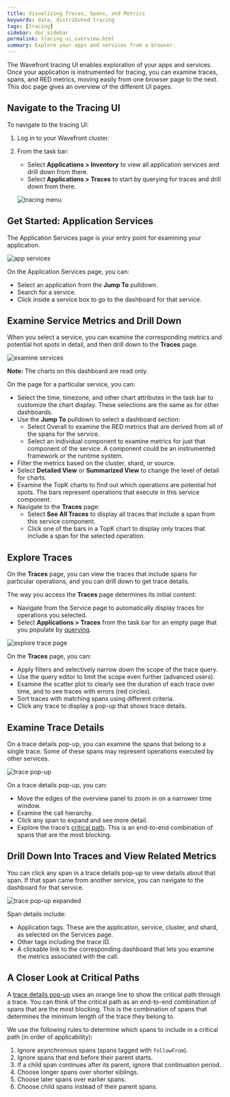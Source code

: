 ```yaml
---
title: Visualizing Traces, Spans, and Metrics
keywords: data, distributed tracing
tags: [tracing]
sidebar: doc_sidebar
permalink: tracing_ui_overview.html
summary: Explore your apps and services from a browser.
---
```


The Wavefront tracing UI enables exploration of your apps and services. Once your application is instrumented for tracing, you can examine traces, spans, and RED metrics, moving easily from one browser page to the next. This doc page gives an overview of the different UI pages. 

<!---
Exploring Traces, Spans, and Metrics gives more detail.
--->

## Navigate to the Tracing UI

To navigate to the tracing UI:
1. Log in to your Wavefront cluster.
2. From the task bar:

    - Select **Applications > Inventory** to view all application services and drill down from there. 
    - Select **Applications > Traces** to start by querying for traces and drill down from there. 

    ![tracing menu](images/tracing_menu.png)

## Get Started: Application Services

The Application Services page is your entry point for examining your application. 

![app services](images/tracing_app_services.png)

On the Application Services page, you can:
* Select an application from the **Jump To** pulldown.
* Search for a service.
* Click inside a service box to go to the dashboard for that service.


## Examine Service Metrics and Drill Down

When you select a service, you can examine the corresponding metrics and potential hot spots in detail, and then drill down to the **Traces** page. 

![examine services](images/tracing_services.png)

**Note:** The charts on this dashboard are read only.

On the page for a particular service, you can:
* Select the time, timezone, and other chart attributes in the task bar to customize the chart display. These selections are the same as for other dashboards.
* Use the **Jump To** pulldown to select a dashboard section:
  - Select Overall to examine the RED metrics that are derived from all of the spans for the service.
  - Select an individual component to examine metrics for just that component of the service. A component could be an instrumented framework or the runtime system.
* Filter the metrics based on the cluster, shard, or source.
* Select **Detailed View** or **Summarized View** to change the level of detail for charts.
* Examine the TopK charts to find out which operations are potential hot spots. The bars represent operations that execute in this service component.
* Navigate to the **Traces** page:
  - Select **See All Traces** to display all traces that include a span from this service component. 
  - Click one of the bars in a TopK chart to display only traces that include a span for the selected operation.


## Explore Traces

On the **Traces** page, you can view the traces that include spans for particular operations, and you can drill down to get trace details. 

The way you access the **Traces** page determines its initial content: 

* Navigate from the Service page to automatically display traces for operations you selected.
* Select **Applications > Traces** from the task bar for an empty page that you populate by [querying](trace_data_query.html).

![explore trace page](images/tracing_traces_page.png)

On the **Traces** page, you can:
* Apply filters and selectively narrow down the scope of the trace query.
* Use the query editor to limit the scope even further (advanced users).
* Examine the scatter plot to clearly see the duration of each trace over time, and to see traces with errors (red circles).
* Sort traces with matching spans using different criteria.
* Click any trace to display a pop-up that shows trace details.



## Examine Trace Details

On a trace details pop-up, you can examine the spans that belong to a single trace. Some of these spans may represent operations executed by other services.

![trace pop-up](images/trace_popup_simple.png)

On a trace details pop-up, you can:
* Move the edges of the overview panel to zoom in on a narrower time window. 
* Examine the call hierarchy.
* Click any span to expand and see more detail.
* Explore the trace’s [critical path](#a-closer-look-at-critical-paths). This is an end-to-end combination of spans that are the most blocking.


## Drill Down Into Traces and View Related Metrics

You can click any span in a trace details pop-up to view details about that span. If that span came from another service, you can navigate to the dashboard for that service.

![trace pop-up expanded](images/trace_popup_expanded.png)

Span details include:
* Application tags. These are the application, service, cluster, and shard, as selected on the Services page.
* Other tags including the trace ID.
* A clickable link to the corresponding dashboard that lets you examine the metrics associated with the call.


## A Closer Look at Critical Paths

A [trace details pop-up](#examine-trace-details) uses an orange line to show the critical path through a trace. You can think of the critical path as an end-to-end combination of spans that are the most blocking. This is the combination of spans that determines the minimum length of the trace they belong to.

We use the following rules to determine which spans to include in a critical path (in order of applicability):
1. Ignore asynchronous spans (spans tagged with `followFrom`). 
2. Ignore spans that end before their parent starts.
3. If a child span continues after its parent, ignore that continuation period.
4. Choose longer spans over shorter siblings.
5. Choose later spans over earlier spans.
6. Choose child spans instead of their parent spans.
